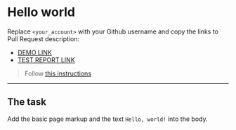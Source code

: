 # Hello world
Replace `<your_account>` with your Github username and copy the links to Pull Request description:
- [DEMO LINK](https://mmahfuzi.github.io/layout_hello-world/)
- [TEST REPORT LINK](https://mmahfuzi.github.io/layout_hello-world/report/html_report/)

> Follow [this instructions](https://mate-academy.github.io/layout_task-guideline/#how-to-solve-the-layout-tasks-on-github)
___

## The task
Add the basic page markup and the text `Hello, world!` into the body.
